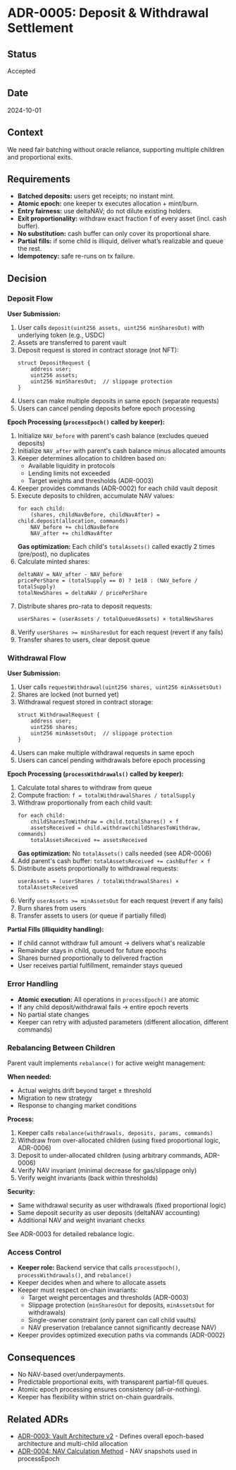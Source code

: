 # ADR-0005: Deposit & Withdrawal Settlement

## Status
Accepted

## Date
2024-10-01

## Context
We need fair batching without oracle reliance, supporting multiple children and proportional exits.

## Requirements
- **Batched deposits:** users get receipts; no instant mint.
- **Atomic epoch:** one keeper tx executes allocation + mint/burn.
- **Entry fairness:** use deltaNAV; do not dilute existing holders.
- **Exit proportionality:** withdraw exact fraction f of every asset (incl. cash buffer).
- **No substitution:** cash buffer can only cover its proportional share.
- **Partial fills:** if some child is illiquid, deliver what’s realizable and queue the rest.
- **Idempotency:** safe re-runs on tx failure.

## Decision

### Deposit Flow

**User Submission:**
1. User calls `deposit(uint256 assets, uint256 minSharesOut)` with underlying token (e.g., USDC)
2. Assets are transferred to parent vault
3. Deposit request is stored in contract storage (not NFT):
   ```solidity
   struct DepositRequest {
       address user;
       uint256 assets;
       uint256 minSharesOut;  // slippage protection
   }
   ```
4. Users can make multiple deposits in same epoch (separate requests)
5. Users can cancel pending deposits before epoch processing

**Epoch Processing (`processEpoch()` called by keeper):**
1. Initialize `NAV_before` with parent's cash balance (excludes queued deposits)
2. Initialize `NAV_after` with parent's cash balance minus allocated amounts
3. Keeper determines allocation to children based on:
   - Available liquidity in protocols
   - Lending limits not exceeded
   - Target weights and thresholds (ADR-0003)
4. Keeper provides commands (ADR-0002) for each child vault deposit
5. Execute deposits to children, accumulate NAV values:
   ```solidity
   for each child:
       (shares, childNavBefore, childNavAfter) = child.deposit(allocation, commands)
       NAV_before += childNavBefore
       NAV_after += childNavAfter
   ```
   **Gas optimization:** Each child's `totalAssets()` called exactly 2 times (pre/post), no duplicates
6. Calculate minted shares:
   ```
   deltaNAV = NAV_after - NAV_before
   pricePerShare = (totalSupply == 0) ? 1e18 : (NAV_before / totalSupply)
   totalNewShares = deltaNAV / pricePerShare
   ```
7. Distribute shares pro-rata to deposit requests:
   ```
   userShares = (userAssets / totalQueuedAssets) × totalNewShares
   ```
8. Verify `userShares >= minSharesOut` for each request (revert if any fails)
9. Transfer shares to users, clear deposit queue

### Withdrawal Flow

**User Submission:**
1. User calls `requestWithdrawal(uint256 shares, uint256 minAssetsOut)`
2. Shares are locked (not burned yet)
3. Withdrawal request stored in contract storage:
   ```solidity
   struct WithdrawalRequest {
       address user;
       uint256 shares;
       uint256 minAssetsOut;  // slippage protection
   }
   ```
4. Users can make multiple withdrawal requests in same epoch
5. Users can cancel pending withdrawals before epoch processing

**Epoch Processing (`processWithdrawals()` called by keeper):**
1. Calculate total shares to withdraw from queue
2. Compute fraction: `f = totalWithdrawalShares / totalSupply`
3. Withdraw proportionally from each child vault:
   ```solidity
   for each child:
       childSharesToWithdraw = child.totalShares() × f
       assetsReceived = child.withdraw(childSharesToWithdraw, commands)
       totalAssetsReceived += assetsReceived
   ```
   **Gas optimization:** No `totalAssets()` calls needed (see ADR-0006)
4. Add parent's cash buffer: `totalAssetsReceived += cashBuffer × f`
5. Distribute assets proportionally to withdrawal requests:
   ```
   userAssets = (userShares / totalWithdrawalShares) × totalAssetsReceived
   ```
6. Verify `userAssets >= minAssetsOut` for each request (revert if any fails)
7. Burn shares from users
8. Transfer assets to users (or queue if partially filled)

**Partial Fills (illiquidity handling):**
- If child cannot withdraw full amount → delivers what's realizable
- Remainder stays in child, queued for future epochs
- Shares burned proportionally to delivered fraction
- User receives partial fulfillment, remainder stays queued

### Error Handling
- **Atomic execution:** All operations in `processEpoch()` are atomic
- If any child deposit/withdrawal fails → entire epoch reverts
- No partial state changes
- Keeper can retry with adjusted parameters (different allocation, different commands)

### Rebalancing Between Children

Parent vault implements `rebalance()` for active weight management:

**When needed:**
- Actual weights drift beyond target ± threshold
- Migration to new strategy
- Response to changing market conditions

**Process:**
1. Keeper calls `rebalance(withdrawals, deposits, params, commands)`
2. Withdraw from over-allocated children (using fixed proportional logic, ADR-0006)
3. Deposit to under-allocated children (using arbitrary commands, ADR-0006)
4. Verify NAV invariant (minimal decrease for gas/slippage only)
5. Verify weight invariants (back within thresholds)

**Security:**
- Same withdrawal security as user withdrawals (fixed proportional logic)
- Same deposit security as user deposits (deltaNAV accounting)
- Additional NAV and weight invariant checks

See ADR-0003 for detailed rebalance logic.

### Access Control
- **Keeper role:** Backend service that calls `processEpoch()`, `processWithdrawals()`, and `rebalance()`
- Keeper decides when and where to allocate assets
- Keeper must respect on-chain invariants:
  - Target weight percentages and thresholds (ADR-0003)
  - Slippage protection (`minSharesOut` for deposits, `minAssetsOut` for withdrawals)
  - Single-owner constraint (only parent can call child vaults)
  - NAV preservation (rebalance cannot significantly decrease NAV)
- Keeper provides optimized execution paths via commands (ADR-0002)

## Consequences
- No NAV-based over/underpayments.
- Predictable proportional exits, with transparent partial-fill queues.
- Atomic epoch processing ensures consistency (all-or-nothing).
- Keeper has flexibility within strict on-chain guardrails.

## Related ADRs
- [ADR-0003: Vault Architecture v2](0003-vault-architecture.md) - Defines overall epoch-based architecture and multi-child allocation
- [ADR-0004: NAV Calculation Method](0004-nav-calculation-method.md) - NAV snapshots used in processEpoch
